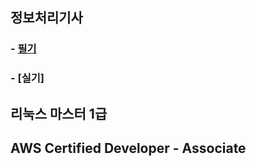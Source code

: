 ## 정보처리기사
### - [필기](https://github.com/conf312/concept-description/blob/master/certificate/%EC%A0%95%EB%B3%B4%EC%B2%98%EB%A6%AC%EA%B8%B0%EC%82%AC%20%ED%95%84%EA%B8%B0.md)   
### - [실기]

## 리눅스 마스터 1급

## AWS Certified Developer - Associate
